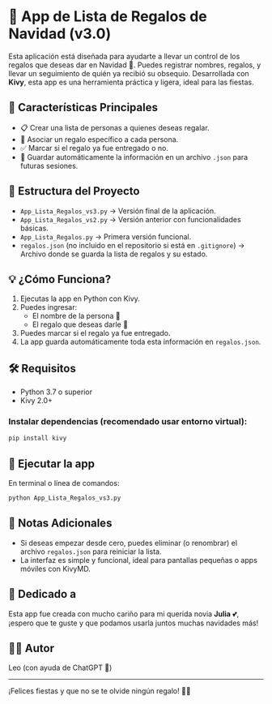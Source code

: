 
# 🎁 App de Lista de Regalos de Navidad (v3.0)

Esta aplicación está diseñada para ayudarte a llevar un control de los regalos que deseas dar en Navidad 🎄. Puedes registrar nombres, regalos, y llevar un seguimiento de quién ya recibió su obsequio. Desarrollada con **Kivy**, esta app es una herramienta práctica y ligera, ideal para las fiestas.

## 📌 Características Principales

- 📋 Crear una lista de personas a quienes deseas regalar.
- 🎁 Asociar un regalo específico a cada persona.
- ✅ Marcar si el regalo ya fue entregado o no.
- 💾 Guardar automáticamente la información en un archivo `.json` para futuras sesiones.

## 📂 Estructura del Proyecto

- `App_Lista_Regalos_vs3.py` → Versión final de la aplicación.
- `App_Lista_Regalos_vs2.py` → Versión anterior con funcionalidades básicas.
- `App_Lista_Regalos.py` → Primera versión funcional.
- `regalos.json` (no incluido en el repositorio si está en `.gitignore`) → Archivo donde se guarda la lista de regalos y su estado.

## 💡 ¿Cómo Funciona?

1. Ejecutas la app en Python con Kivy.
2. Puedes ingresar:
   - El nombre de la persona 🎅
   - El regalo que deseas darle 🎁
3. Puedes marcar si el regalo ya fue entregado.
4. La app guarda automáticamente toda esta información en `regalos.json`.

## 🛠️ Requisitos

- Python 3.7 o superior
- Kivy 2.0+

### Instalar dependencias (recomendado usar entorno virtual):

```bash
pip install kivy
```

## 🚀 Ejecutar la app

En terminal o línea de comandos:

```bash
python App_Lista_Regalos_vs3.py
```

## 📝 Notas Adicionales

- Si deseas empezar desde cero, puedes eliminar (o renombrar) el archivo `regalos.json` para reiniciar la lista.
- La interfaz es simple y funcional, ideal para pantallas pequeñas o apps móviles con KivyMD.

## 💖 Dedicado a

Esta app fue creada con mucho cariño para mi querida novia **Julia** 💕, ¡espero que te guste y que podamos usarla juntos muchas navidades más!

## 👨‍💻 Autor

Leo (con ayuda de ChatGPT 🤖)

---

¡Felices fiestas y que no se te olvide ningún regalo! 🎄🎁
